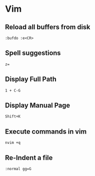 # Vim

## Reload all buffers from disk
	
	:bufdo :e<CR>

## Spell suggestions

	z=

## Display Full Path

	1 + C-G

## Display Manual Page

	Shift+K

## Execute commands in vim

	nvim +q

## Re-Indent a file
	
	:normal gg=G
